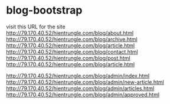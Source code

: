 # blog-bootstrap
visit this URL for the site <br>
http://79.170.40.52/hientrungle.com/blog/about.html <br>
http://79.170.40.52/hientrungle.com/blog/archive.html <br>
http://79.170.40.52/hientrungle.com/blog/article.html <br>
http://79.170.40.52/hientrungle.com/blog/contact.html <br>
http://79.170.40.52/hientrungle.com/blog/post.html <br>
http://79.170.40.52/hientrungle.com/blog/article.html <br>


http://79.170.40.52/hientrungle.com/blog/admin/index.html <br>
http://79.170.40.52/hientrungle.com/blog/admin/new-article.html <br>
http://79.170.40.52/hientrungle.com/blog/admin/articles.html <br>
http://79.170.40.52/hientrungle.com/blog/admin/approved.html <br>


